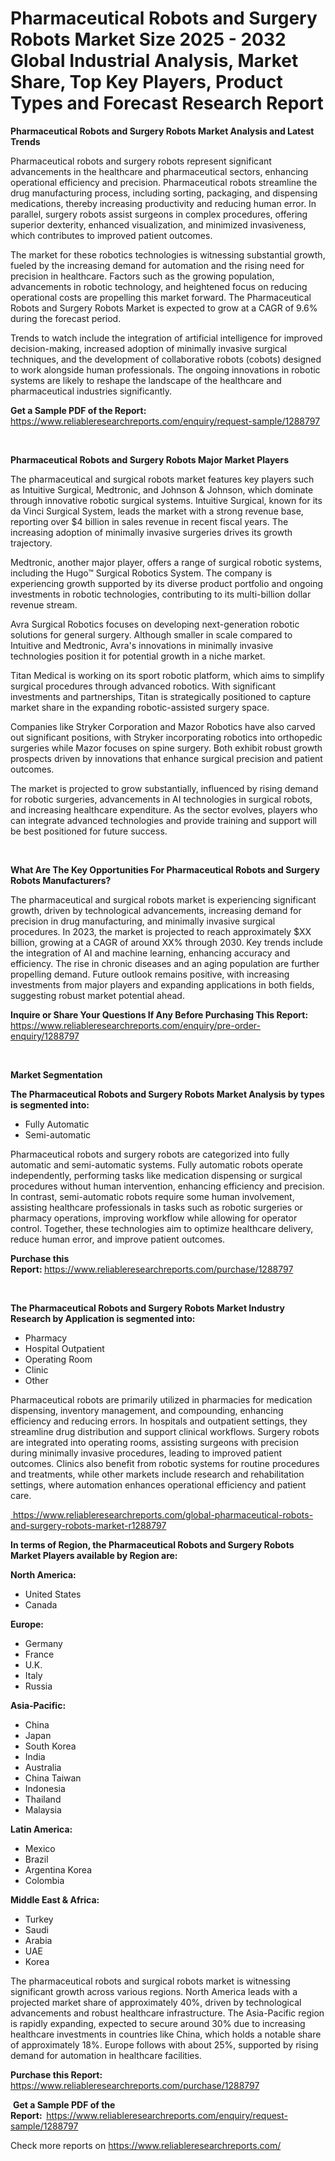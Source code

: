 <p><h1>Pharmaceutical Robots and Surgery Robots Market Size 2025 - 2032 Global Industrial Analysis, Market Share, Top Key Players, Product Types and Forecast Research Report</h1></p><p><strong>Pharmaceutical Robots and Surgery Robots Market Analysis and Latest Trends</strong></p>
<p><p>Pharmaceutical robots and surgery robots represent significant advancements in the healthcare and pharmaceutical sectors, enhancing operational efficiency and precision. Pharmaceutical robots streamline the drug manufacturing process, including sorting, packaging, and dispensing medications, thereby increasing productivity and reducing human error. In parallel, surgery robots assist surgeons in complex procedures, offering superior dexterity, enhanced visualization, and minimized invasiveness, which contributes to improved patient outcomes.</p><p>The market for these robotics technologies is witnessing substantial growth, fueled by the increasing demand for automation and the rising need for precision in healthcare. Factors such as the growing population, advancements in robotic technology, and heightened focus on reducing operational costs are propelling this market forward. The Pharmaceutical Robots and Surgery Robots Market is expected to grow at a CAGR of 9.6% during the forecast period. </p><p>Trends to watch include the integration of artificial intelligence for improved decision-making, increased adoption of minimally invasive surgical techniques, and the development of collaborative robots (cobots) designed to work alongside human professionals. The ongoing innovations in robotic systems are likely to reshape the landscape of the healthcare and pharmaceutical industries significantly.</p></p>
<p><strong>Get a Sample PDF of the Report:&nbsp;</strong> <a href="https://www.reliableresearchreports.com/enquiry/request-sample/1288797?utm_campaign=2255&utm_medium=2&utm_source=Github&utm_content=ia&utm_term=29032025&utm_id=pharmaceutical-robots-and-surgery-robots">https://www.reliableresearchreports.com/enquiry/request-sample/1288797</a></p>
<p>&nbsp;</p>
<p><strong>Pharmaceutical Robots and Surgery Robots Major Market Players</strong></p>
<p><p>The pharmaceutical and surgical robots market features key players such as Intuitive Surgical, Medtronic, and Johnson & Johnson, which dominate through innovative robotic surgical systems. Intuitive Surgical, known for its da Vinci Surgical System, leads the market with a strong revenue base, reporting over $4 billion in sales revenue in recent fiscal years. The increasing adoption of minimally invasive surgeries drives its growth trajectory.</p><p>Medtronic, another major player, offers a range of surgical robotic systems, including the Hugo™ Surgical Robotics System. The company is experiencing growth supported by its diverse product portfolio and ongoing investments in robotic technologies, contributing to its multi-billion dollar revenue stream.</p><p>Avra Surgical Robotics focuses on developing next-generation robotic solutions for general surgery. Although smaller in scale compared to Intuitive and Medtronic, Avra's innovations in minimally invasive technologies position it for potential growth in a niche market.</p><p>Titan Medical is working on its sport robotic platform, which aims to simplify surgical procedures through advanced robotics. With significant investments and partnerships, Titan is strategically positioned to capture market share in the expanding robotic-assisted surgery space.</p><p>Companies like Stryker Corporation and Mazor Robotics have also carved out significant positions, with Stryker incorporating robotics into orthopedic surgeries while Mazor focuses on spine surgery. Both exhibit robust growth prospects driven by innovations that enhance surgical precision and patient outcomes.</p><p>The market is projected to grow substantially, influenced by rising demand for robotic surgeries, advancements in AI technologies in surgical robots, and increasing healthcare expenditure. As the sector evolves, players who can integrate advanced technologies and provide training and support will be best positioned for future success.</p></p>
<p>&nbsp;</p>
<p><strong>What Are The Key Opportunities For Pharmaceutical Robots and Surgery Robots Manufacturers?</strong></p>
<p><p>The pharmaceutical and surgical robots market is experiencing significant growth, driven by technological advancements, increasing demand for precision in drug manufacturing, and minimally invasive surgical procedures. In 2023, the market is projected to reach approximately $XX billion, growing at a CAGR of around XX% through 2030. Key trends include the integration of AI and machine learning, enhancing accuracy and efficiency. The rise in chronic diseases and an aging population are further propelling demand. Future outlook remains positive, with increasing investments from major players and expanding applications in both fields, suggesting robust market potential ahead.</p></p>
<p><strong>Inquire or Share Your Questions If Any Before Purchasing This Report:</strong> <a href="https://www.reliableresearchreports.com/enquiry/pre-order-enquiry/1288797?utm_campaign=2255&utm_medium=2&utm_source=Github&utm_content=ia&utm_term=29032025&utm_id=pharmaceutical-robots-and-surgery-robots">https://www.reliableresearchreports.com/enquiry/pre-order-enquiry/1288797</a></p>
<p>&nbsp;</p>
<p><strong>Market Segmentation</strong></p>
<p><strong>The Pharmaceutical Robots and Surgery Robots Market Analysis by types is segmented into:</strong></p>
<p><ul><li>Fully Automatic</li><li>Semi-automatic</li></ul></p>
<p><p>Pharmaceutical robots and surgery robots are categorized into fully automatic and semi-automatic systems. Fully automatic robots operate independently, performing tasks like medication dispensing or surgical procedures without human intervention, enhancing efficiency and precision. In contrast, semi-automatic robots require some human involvement, assisting healthcare professionals in tasks such as robotic surgeries or pharmacy operations, improving workflow while allowing for operator control. Together, these technologies aim to optimize healthcare delivery, reduce human error, and improve patient outcomes.</p></p>
<p><strong>Purchase this Report:&nbsp;</strong><a href="https://www.reliableresearchreports.com/purchase/1288797?utm_campaign=2255&utm_medium=2&utm_source=Github&utm_content=ia&utm_term=29032025&utm_id=pharmaceutical-robots-and-surgery-robots">https://www.reliableresearchreports.com/purchase/1288797</a></p>
<p>&nbsp;</p>
<p><strong>The Pharmaceutical Robots and Surgery Robots Market Industry Research by Application is segmented into:</strong></p>
<p><ul><li>Pharmacy</li><li>Hospital Outpatient</li><li>Operating Room</li><li>Clinic</li><li>Other</li></ul></p>
<p><p>Pharmaceutical robots are primarily utilized in pharmacies for medication dispensing, inventory management, and compounding, enhancing efficiency and reducing errors. In hospitals and outpatient settings, they streamline drug distribution and support clinical workflows. Surgery robots are integrated into operating rooms, assisting surgeons with precision during minimally invasive procedures, leading to improved patient outcomes. Clinics also benefit from robotic systems for routine procedures and treatments, while other markets include research and rehabilitation settings, where automation enhances operational efficiency and patient care.</p></p>
<p><a href="https://www.reliableresearchreports.com/global-pharmaceutical-robots-and-surgery-robots-market-r1288797?utm_campaign=2255&utm_medium=2&utm_source=Github&utm_content=ia&utm_term=29032025&utm_id=pharmaceutical-robots-and-surgery-robots">&nbsp;https://www.reliableresearchreports.com/global-pharmaceutical-robots-and-surgery-robots-market-r1288797</a></p>
<p><strong>In terms of Region, the Pharmaceutical Robots and Surgery Robots Market Players available by Region are:</strong></p>
<p>
    <p> <strong> North America: </strong>
        <ul>
            <li>United States</li>
            <li>Canada</li>
        </ul>
        </p> 
    <p> <strong> Europe: </strong>
        <ul>
            <li>Germany</li>
            <li>France</li>
            <li>U.K.</li>
            <li>Italy</li>
            <li>Russia</li>
        </ul>
        </p> 
    <p> <strong> Asia-Pacific: </strong>
        <ul>
            <li>China</li>
            <li>Japan</li>
            <li>South Korea</li>
            <li>India</li>
            <li>Australia</li>
            <li>China Taiwan</li>
            <li>Indonesia</li>
            <li>Thailand</li>
            <li>Malaysia</li>
        </ul>
        </p> 
    <p> <strong> Latin America: </strong>
        <ul>
            <li>Mexico</li>
            <li>Brazil</li>
            <li>Argentina Korea</li>
            <li>Colombia</li>
        </ul>
        </p> 
    <p> <strong> Middle East & Africa: </strong>
        <ul>
            <li>Turkey</li>
            <li>Saudi</li>
            <li>Arabia</li>
            <li>UAE</li>
            <li>Korea</li>
        </ul>
    </p>
    </p>
<p><p>The pharmaceutical robots and surgical robots market is witnessing significant growth across various regions. North America leads with a projected market share of approximately 40%, driven by technological advancements and robust healthcare infrastructure. The Asia-Pacific region is rapidly expanding, expected to secure around 30% due to increasing healthcare investments in countries like China, which holds a notable share of approximately 18%. Europe follows with about 25%, supported by rising demand for automation in healthcare facilities.</p></p>
<p><strong>Purchase this Report: </strong><a href="https://www.reliableresearchreports.com/purchase/1288797?utm_campaign=2255&utm_medium=2&utm_source=Github&utm_content=ia&utm_term=29032025&utm_id=pharmaceutical-robots-and-surgery-robots">https://www.reliableresearchreports.com/purchase/1288797</a></p>
<p>&nbsp;<strong>Get a Sample PDF of the Report:&nbsp;&nbsp;</strong><a href="https://www.reliableresearchreports.com/enquiry/request-sample/1288797?utm_campaign=2255&utm_medium=2&utm_source=Github&utm_content=ia&utm_term=29032025&utm_id=pharmaceutical-robots-and-surgery-robots">https://www.reliableresearchreports.com/enquiry/request-sample/1288797</a></p>
<p><strong></strong></p>
<p>Check more reports on <a href="https://www.reliableresearchreports.com/?utm_campaign=2255&utm_medium=2&utm_source=Github&utm_content=ia&utm_term=29032025&utm_id=pharmaceutical-robots-and-surgery-robots">https://www.reliableresearchreports.com/</a></p>